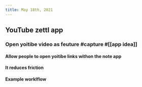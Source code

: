 ```yaml
---
title: May 18th, 2021
---
```


## YouTube zettl app
### Open yoitibe video as feuture #capture #[[app idea]]
#### Allow people to open yoitibe links withon the note app
#### It reduces friction
#### Example worklflow
#####
